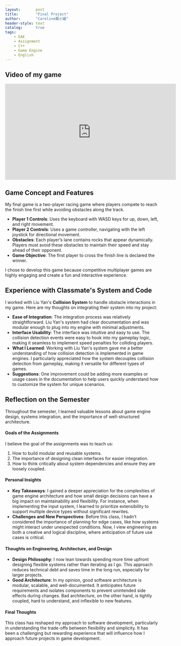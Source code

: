 ```yaml
---
layout:       post
title:        "Final Project"
author:       "Caroline飘小蝎"
header-style: text
catalog:      true
tags:
    - EAE
    - Assignment
    - C++
    - Game Engine
    - English
---
```


## Video of my game

<iframe width="560" height="315" src="https://youtu.be/YQbp57ZbLWc"  frameborder="0" allowfullscreen></iframe>

## Game Concept and Features

My final game is a two-player racing game where players compete to reach the finish line first while avoiding obstacles along the track.

- **Player 1 Controls**: Uses the keyboard with WASD keys for up, down, left, and right movement.
- **Player 2 Controls**: Uses a game controller, navigating with the left joystick for directional movement.
- **Obstacles**: Each player’s lane contains rocks that appear dynamically. Players must avoid these obstacles to maintain their speed and stay ahead of their opponent.
- **Game Objective**: The first player to cross the finish line is declared the winner.

I chose to develop this game because competitive multiplayer games are highly engaging and create a fun and interactive experience.

## Experience with Classmate's System and Code

I worked with Liu Yan's **Collision System** to handle obstacle interactions in my game. Here are my thoughts on integrating their system into my project:

- **Ease of Integration**: The integration process was relatively straightforward. Liu Yan's system had clear documentation and was modular enough to plug into my engine with minimal adjustments.
- **Interface Usability**: The interface was intuitive and easy to use. The collision detection events were easy to hook into my gameplay logic, making it seamless to implement speed penalties for colliding players.
- **What I Learned**: Working with Liu Yan's system gave me a better understanding of how collision detection is implemented in game engines. I particularly appreciated how the system decouples collision detection from gameplay, making it versatile for different types of games.
- **Suggestions**: One improvement could be adding more examples or usage cases in the documentation to help users quickly understand how to customize the system for unique scenarios.

## Reflection on the Semester

Throughout the semester, I learned valuable lessons about game engine design, systems integration, and the importance of well-structured architecture.

#### Goals of the Assignments

I believe the goal of the assignments was to teach us:

1. How to build modular and reusable systems.
2. The importance of designing clean interfaces for easier integration.
3. How to think critically about system dependencies and ensure they are loosely coupled.

#### Personal Insights

- **Key Takeaways**: I gained a deeper appreciation for the complexities of game engine architecture and how small design decisions can have a big impact on maintainability and flexibility. For instance, when implementing the input system, I learned to prioritize extensibility to support multiple device types without significant rewrites.
- **Challenges and New Perspectives**: Before this class, I hadn’t considered the importance of planning for edge cases, like how systems might interact under unexpected conditions. Now, I view engineering as both a creative and logical discipline, where anticipation of future use cases is critical.

#### Thoughts on Engineering, Architecture, and Design

- **Design Philosophy**: I now lean towards spending more time upfront designing flexible systems rather than iterating as I go. This approach reduces technical debt and saves time in the long run, especially for larger projects.
- **Good Architecture**: In my opinion, good software architecture is modular, scalable, and well-documented. It anticipates future requirements and isolates components to prevent unintended side effects during changes. Bad architecture, on the other hand, is tightly coupled, hard to understand, and inflexible to new features.

#### Final Thoughts

This class has reshaped my approach to software development, particularly in understanding the trade-offs between flexibility and simplicity. It has been a challenging but rewarding experience that will influence how I approach future projects in game development.